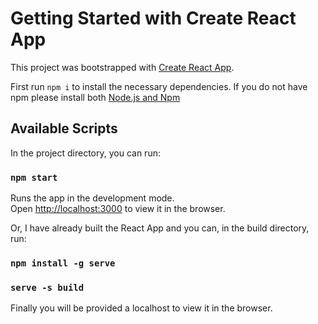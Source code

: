 # Getting Started with Create React App

This project was bootstrapped with [Create React App](https://github.com/facebook/create-react-app).

First run `npm i` to install the necessary dependencies. If you do not have npm please install both [Node.js and Npm](https://nodejs.org/en/)

## Available Scripts

In the project directory, you can run:

### `npm start`

Runs the app in the development mode.\
Open [http://localhost:3000](http://localhost:3000) to view it in the browser.


Or, I have already built the React App and you can, in the build directory, run:

### `npm install -g serve`

### `serve -s build`

Finally you will be provided a localhost to view it in the browser.